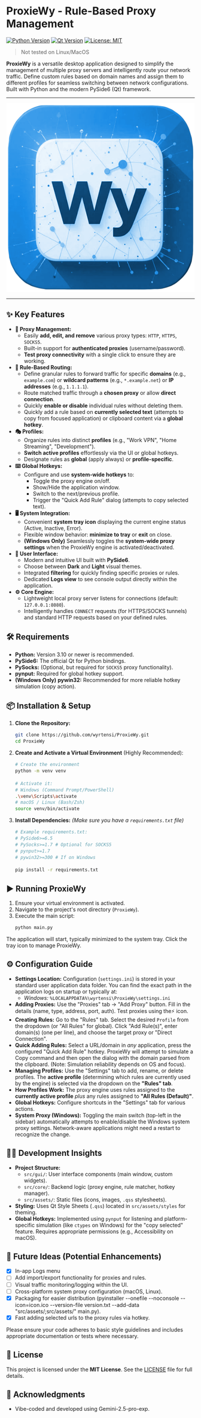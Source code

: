 # ProxieWy - Rule-Based Proxy Management

[![Python Version](https://img.shields.io/badge/python-3.12-blue.svg)](https://www.python.org/downloads/)
[![Qt Version](https://img.shields.io/badge/Qt%20for%20Python-PySide6-green.svg)](https://www.qt.io/qt-for-python)
[![License: MIT](https://img.shields.io/badge/License-MIT-yellow.svg)](https://opensource.org/licenses/MIT)

> Not tested on Linux/MacOS

**ProxieWy** is a versatile desktop application designed to simplify the management of multiple proxy servers and intelligently route your network traffic. Define custom rules based on domain names and assign them to different profiles for seamless switching between network configurations. Built with Python and the modern PySide6 (Qt) framework.

---

![Logo](logo.png)

---

## ✨ Key Features

*   **🚀 Proxy Management:**
    *   Easily **add, edit, and remove** various proxy types: `HTTP`, `HTTPS`, `SOCKS5`.
    *   Built-in support for **authenticated proxies** (username/password).
    *   **Test proxy connectivity** with a single click to ensure they are working.
*   **🚦 Rule-Based Routing:**
    *   Define granular rules to forward traffic for specific **domains** (e.g., `example.com`) or **wildcard patterns** (e.g., `*.example.net`) or **IP addresses** (e.g., `1.1.1.1`).
    *   Route matched traffic through a **chosen proxy** or allow **direct connection**.
    *   Quickly **enable or disable** individual rules without deleting them.
    *   Quickly add a rule based on **currently selected text** (attempts to copy from focused application) or clipboard content via a **global hotkey**.
*   **🎭 Profiles:**
    *   Organize rules into distinct **profiles** (e.g., "Work VPN", "Home Streaming", "Development").
    *   **Switch active profiles** effortlessly via the UI or global hotkeys.
    *   Designate rules as **global** (apply always) or **profile-specific**.
*   **⌨️ Global Hotkeys:**
    *   Configure and use **system-wide hotkeys** to:
        *   Toggle the proxy engine on/off.
        *   Show/Hide the application window.
        *   Switch to the next/previous profile.
        *   Trigger the "Quick Add Rule" dialog (attempts to copy selected text).
*   **🖥️ System Integration:**
    *   Convenient **system tray icon** displaying the current engine status (Active, Inactive, Error).
    *   Flexible window behavior: **minimize to tray** or **exit** on close.
    *   **(Windows Only)** Seamlessly toggles the **system-wide proxy settings** when the ProxieWy engine is activated/deactivated.
*   **🎨 User Interface:**
    *   Modern and intuitive UI built with **PySide6**.
    *   Choose between **Dark** and **Light** visual themes.
    *   Integrated **filtering** for quickly finding specific proxies or rules.
    *   Dedicated **Logs view** to see console output directly within the application.
*   **⚙️ Core Engine:**
    *   Lightweight local proxy server listens for connections (default: `127.0.0.1:8080`).
    *   Intelligently handles `CONNECT` requests (for HTTPS/SOCKS tunnels) and standard HTTP requests based on your defined rules.

## 🛠️ Requirements

*   **Python:** Version 3.10 or newer is recommended.
*   **PySide6:** The official Qt for Python bindings.
*   **PySocks:** (Optional, but required for `SOCKS5` proxy functionality).
*   **pynput:** Required for global hotkey support.
*   **(Windows Only)** **pywin32:** Recommended for more reliable hotkey simulation (copy action).

## 📦 Installation & Setup

1.  **Clone the Repository:**
    ```bash
    git clone https://github.com/wyrtensi/ProxieWy.git
    cd ProxieWy
    ```

2.  **Create and Activate a Virtual Environment** (Highly Recommended):
    ```bash
    # Create the environment
    python -m venv venv

    # Activate it:
    # Windows (Command Prompt/PowerShell)
    .\venv\Scripts\activate
    # macOS / Linux (Bash/Zsh)
    source venv/bin/activate
    ```

3.  **Install Dependencies:**
    *(Make sure you have a `requirements.txt` file)*
    ```bash
    # Example requirements.txt:
    # PySide6>=6.5
    # PySocks>=1.7 # Optional for SOCKS5
    # pynput>=1.7
    # pywin32>=300 # If on Windows

    pip install -r requirements.txt
    ```

## ▶️ Running ProxieWy

1.  Ensure your virtual environment is activated.
2.  Navigate to the project's root directory (`ProxieWy`).
3.  Execute the main script:
    ```bash
    python main.py
    ```

The application will start, typically minimized to the system tray. Click the tray icon to manage ProxieWy.

## ⚙️ Configuration Guide

*   **Settings Location:** Configuration (`settings.ini`) is stored in your standard user application data folder. You can find the exact path in the application logs on startup or typically at:
    *   *Windows:* `%LOCALAPPDATA%\wyrtensi\ProxieWy\settings.ini`
*   **Adding Proxies:** Use the "Proxies" tab -> "Add Proxy" button. Fill in the details (name, type, address, port, auth). Test proxies using the⚡️ icon.
*   **Creating Rules:** Go to the "Rules" tab. Select the desired `Profile` from the dropdown (or "All Rules" for global). Click "Add Rule(s)", enter domain(s) (one per line), and choose the target proxy or "Direct Connection".
*   **Quick Adding Rules:** Select a URL/domain in *any* application, press the configured "Quick Add Rule" hotkey. ProxieWy will attempt to simulate a Copy command and then open the dialog with the domain parsed from the clipboard. (Note: Simulation reliability depends on OS and focus).
*   **Managing Profiles:** Use the "Settings" tab to add, rename, or delete profiles. The **active profile** (determining which rules are currently used by the engine) is selected via the dropdown on the **"Rules" tab**.
*   **How Profiles Work:** The proxy engine uses rules assigned to the **currently active profile** *plus* any rules assigned to **"All Rules (Default)"**.
*   **Global Hotkeys:** Configure shortcuts in the "Settings" tab for various actions.
*   **System Proxy (Windows):** Toggling the main switch (top-left in the sidebar) automatically attempts to enable/disable the Windows system proxy settings. Network-aware applications might need a restart to recognize the change.

## 🧑‍💻 Development Insights

*   **Project Structure:**
    *   `src/gui/`: User interface components (main window, custom widgets).
    *   `src/core/`: Backend logic (proxy engine, rule matcher, hotkey manager).
    *   `src/assets/`: Static files (icons, images, `.qss` stylesheets).
*   **Styling:** Uses Qt Style Sheets (`.qss`) located in `src/assets/styles` for theming.
*   **Global Hotkeys:** Implemented using `pynput` for listening and platform-specific simulation (like `ctypes` on Windows) for the "copy selected" feature. Requires appropriate permissions (e.g., Accessibility on macOS).

## 🌱 Future Ideas (Potential Enhancements)

*   [x] In-app Logs menu
*   [ ] Add import/export functionality for proxies and rules.
*   [ ] Visual traffic monitoring/logging within the UI.
*   [ ] Cross-platform system proxy configuration (macOS, Linux).
*   [x] Packaging for easier distribution (pyinstaller --onefile --noconsole --icon=icon.ico --version-file version.txt --add-data "src/assets/;src/assets/" main.py).
*   [x] Fast adding selected urls to the proxy rules via hotkey.

Please ensure your code adheres to basic style guidelines and includes appropriate documentation or tests where necessary.

## 📜 License

This project is licensed under the **MIT License**. See the [LICENSE](LICENSE) file for full details.

## 🙏 Acknowledgments

*   Vibe-coded and developed using Gemini-2.5-pro-exp.
